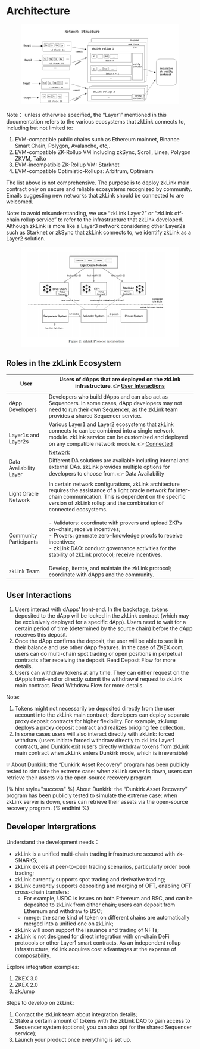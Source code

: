 # Architecture

<figure><img src="../.gitbook/assets/image.png" alt=""><figcaption></figcaption></figure>

Note： unless otherwise specified, the “Layer1” mentioned in this documentation refers to the various ecosystems that zkLink connects to, including but not limited to:

1. EVM-compatible public chains such as Ethereum mainnet, Binance Smart Chain, Polygon, Avalanche, etc,.
2. EVM-compatible ZK-Rollup VM including zkSync, Scroll, Linea, Polygon ZKVM, Taiko
3. EVM-incompatible ZK-Rollup VM: Starknet
4. EVM-compatible Optimistic-Rollups: Arbitrum, Optimism

The list above is not comprehensive. The purpose is to deploy zkLink main contract only on secure and reliable ecosystems recognized by community. Emails suggesting new networks that zkLink should be connected to are welcomed.

Note: to avoid misunderstanding, we use “zkLink Layer2” or “zkLink off-chain rollup service” to refer to the infrastructure that zkLink developed. Although zkLink is more like a Layer3 network considering other Layer2s such as Starknet or zkSync that zkLink connects to, we identify zkLink as a Layer2 solution.

<figure><img src="../.gitbook/assets/image (1).png" alt=""><figcaption></figcaption></figure>

## Roles in the zkLink Ecosystem

| User                    | Users of dApps that are deployed on the zkLink infrastructure. 👉 [User Interactions](architecture.md#user-interactions)                                                                                                                                                |
| ----------------------- | ----------------------------------------------------------------------------------------------------------------------------------------------------------------------------------------------------------------------------------------------------------------------- |
| dApp Developers         | Developers who build dApps and can also act as Sequencers. In some cases, dApp developers may not need to run their own Sequencer, as the zkLink team provides a shared Sequencer service.                                                                              |
| Layer1s and Layer2s     | Various Layer1 and Layer2 ecosystems that zkLink connects to can be combined into a single network module. zkLink service can be customized and deployed on any compatible network module. 👉 [Connected Network](../networks/testnet\_networks.md)                     |
| Data Availability Layer | Different DA solutions are available including internal and external DAs. zkLink provides multiple options for developers to choose from. 👉 Data Availability                                                                                                          |
| Light Oracle Network    | In certain network configurations, zkLink architecture requires the assistance of a light oracle network for inter-chain communication. This is dependent on the specific version of zkLink rollup and the combination of connected ecosystems.                         |
| Community Participants  | <p>- Validators: coordinate with provers and upload ZKPs on-chain; receive incentives;<br>- Provers: generate zero-knowledge proofs to receive incentives;<br>- zkLink DAO: conduct governance activities for the stability of zkLink protocol; receive incentives.</p> |
| zkLink Team             | Develop, iterate, and maintain the zkLink protocol; coordinate with dApps and the community.                                                                                                                                                                            |

## User Interactions

1. Users interact with dApps’ front-end. In the backstage, tokens deposited to the dApp will be locked in the zkLink contract (which may be exclusively deployed for a specific dApp). Users need to wait for a certain period of time (determined by the source chain) before the dApp receives this deposit.
2. Once the dApp confirms the deposit, the user will be able to see it in their balance and use other dApp features. In the case of ZKEX.com, users can do multi-chain spot trading or open positions in perpetual contracts after receiving the deposit. Read Deposit Flow for more details.
3. Users can withdraw tokens at any time. They can either request on the dApp’s front-end or directly submit the withdrawal request to zkLink main contract. Read Withdraw Flow for more details.

Note:

1. Tokens might not necessarily be deposited directly from the user account into the zkLink main contract; developers can deploy separate proxy deposit contracts for higher flexibility. For example, zkJump deploys a proxy deposit contract and realizes bridging fee collection.
2. In some cases users will also interact directly with zkLink: forced withdraw (users initiate forced withdraw directly to zkLink Layer1 contract), and Dunkirk exit (users directly withdraw tokens from zkLink main contract when zkLink enters Dunkirk mode, which is irreversible)

💡 About Dunkirk: the “Dunkirk Asset Recovery” program has been publicly tested to simulate the extreme case: when zkLink server is down, users can retrieve their assets via the open-source recovery program.

{% hint style="success" %}
About Dunkirk: the “Dunkirk Asset Recovery” program has been publicly tested to simulate the extreme case: when zkLink server is down, users can retrieve their assets via the open-source recovery program.
{% endhint %}

## Developer Intergrations

Understand the development needs：

* zkLink is a unified multi-chain trading infrastructure secured with zk-SNARKS;
* zkLink excels at peer-to-peer trading scenarios, particularly order book trading;
* zkLink currently supports spot trading and derivative trading;
* zkLink currently supports depositing and merging of OFT, enabling OFT cross-chain transfers:
  * For example, USDC is issues on both Ethereum and BSC, and can be deposited to zkLink from either chain; users can deposit from Ethereum and withdraw to BSC;
  * merge: the same kind of token on different chains are automatically merged into a unified one on zkLink;
* zkLink will soon support the issuance and trading of NFTs;
* zkLink is not designed for direct integration with on-chain DeFi protocols or other Layer1 smart contracts. As an independent rollup infrastructure, zkLink acquires cost advantages at the expense of composability.

Explore integration examples:

1. ZKEX 3.0
2. ZKEX 2.0
3. zkJump

Steps to develop on zkLink:

1. Contact the zkLink team about integration details;
2. Stake a certain amount of tokens with the zkLink DAO to gain access to Sequencer system (optional; you can also opt for the shared Sequencer service);
3. Launch your product once everything is set up.
